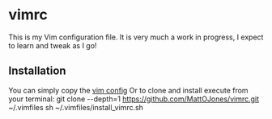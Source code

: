 # vimrc
This is my Vim configuration file. It is very much a work in progress, I expect to learn and tweak as I go!

## Installation
You can simply copy the [vim config](https://github.com/MattOJones/vimrc/blob/master/vimrcs/vimconfig.vim)
Or to clone and install execute from your terminal:
    git clone --depth=1 https://github.com/MattOJones/vimrc.git ~/.vimfiles
    sh ~/.vimfiles/install_vimrc.sh
